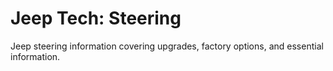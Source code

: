 # Jeep Tech: Steering

Jeep steering information covering upgrades, factory options, and essential information.

